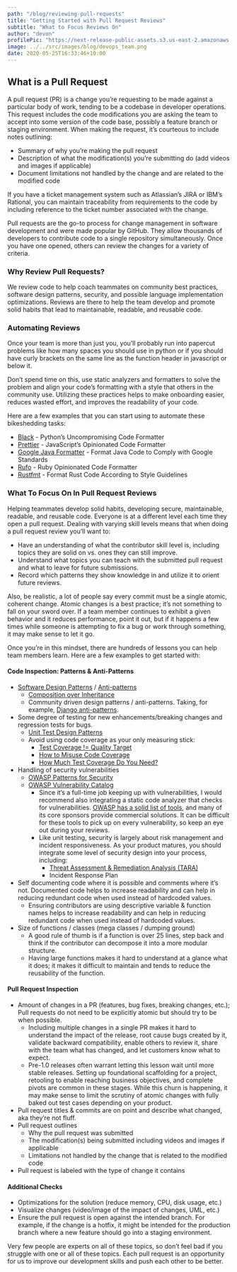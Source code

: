 ```yaml
---
path: "/blog/reviewing-pull-requests"
title: "Getting Started with Pull Request Reviews"
subtitle: "What to Focus Reviews On"
author: "devon"
profilePic: "https://next-release-public-assets.s3.us-east-2.amazonaws.com/devon_profile_pic.png"
image: ../../src/images/blog/devops_team.png
date: 2020-05-25T16:33:46+10:00
---
```


## What is a Pull Request

A pull request (PR) is a change you’re requesting to be made against a
particular body of work, tending to be a codebase in developer operations.
This request includes the code modifications you are asking the team to accept
into some version of the code base, possibly a feature branch or staging environment.
When making the request, it’s courteous to include notes outlining:

-   Summary of why you’re making the pull request
-   Description of what the modification(s) you’re submitting do (add videos and images
    if applicable)
-   Document limitations not handled by the change and are related to the modified code

If you have a ticket management system such as Atlassian’s JIRA or IBM’s Rational,
you can maintain traceability from requirements to the code by including reference
to the ticket number associated with the change.

Pull requests are the go-to process for change management in software development
and were made popular by GitHub. They allow thousands of developers to contribute
code to a single repository simultaneously. Once you have one opened, others can
review the changes for a variety of criteria.

### Why Review Pull Requests?

We review code to help coach teammates on community best practices, software design
patterns, security, and possible language implementation optimizations. Reviews are
there to help the team develop and promote solid habits that lead to maintainable,
readable, and reusable code.

### Automating Reviews

Once your team is more than just you, you’ll probably run into papercut problems
like how many spaces you should use in python or if you should have curly brackets
on the same line as the function header in javascript or below it.

Don’t spend time on this, use static analyzers and formatters to solve the problem
and align your code’s formatting with a style that others in the community use.
Utilizing these practices helps to make onboarding easier, reduces wasted effort,
and improves the readability of your code.

Here are a few examples that you can start using to automate these bikeshedding tasks:

-   [Black](https://black.readthedocs.io/en/stable/) - Python’s Uncompromising Code Formatter
-   [Prettier](https://prettier.io/) - JavaScript’s Opinionated Code Formatter
-   [Google Java Formatter](https://github.com/google/google-java-format) - Format Java Code to Comply with Google Standards
-   [Rufo](https://github.com/ruby-formatter/rufo) - Ruby Opinionated Code Formatter
-   [Rustfmt](https://github.com/rust-lang/rustfmt) - Format Rust Code According to Style Guidelines

### What To Focus On In Pull Request Reviews

Helping teammates develop solid habits, developing secure, maintainable, readable,
and reusable code. Everyone is at a different level each time they open a pull request.
Dealing with varying skill levels means that when doing a pull request review you’ll want to:

-   Have an understanding of what the contributor skill level is, including topics they
    are solid on vs. ones they can still improve.
-   Understand what topics you can teach with the submitted pull request and what to leave
    for future submissions.
-   Record which patterns they show knowledge in and utilize it to orient future reviews.

Also, be realistic, a lot of people say every commit must be a single atomic, coherent
change. Atomic changes is a best practice; it’s not something to fall on your sword over.
If a team member continues to exhibit a given behavior and it reduces performance, point
it out, but if it happens a few times while someone is attempting to fix a bug or work
through something, it may make sense to let it go.

Once you’re in this mindset, there are hundreds of lessons you can help team members
learn. Here are a few examples to get started with:

#### Code Inspection: Patterns & Anti-Patterns

-   [Software Design Patterns](https://en.wikipedia.org/wiki/Software_design_pattern) / [Anti-patterns](https://en.wikipedia.org/wiki/Anti-pattern)
    -   [Composition over Inheritance](https://medium.com/humans-create-software/composition-over-inheritance-cb6f88070205)
    -   Community driven design patterns / anti-patterns. Taking, for example, [Django anti-patterns](https://docs.quantifiedcode.com/python-anti-patterns/django/index.html).
-   Some degree of testing for new enhancements/breaking changes and regression tests for bugs.
    -   [Unit Test Design Patterns](https://www.codeproject.com/Articles/5772/Advanced-Unit-Test-Part-V-Unit-Test-Patterns)
    -   Avoid using code coverage as your only measuring stick:
        -   [Test Coverage != Quality Target](https://martinfowler.com/bliki/TestCoverage.html)
        -   [How to Misuse Code Coverage](http://www.exampler.com/testing-com/writings/coverage.pdf)
        -   [How Much Test Coverage Do You Need?](http://www.developertesting.com/archives/month200705/20070504-000425.html)
-   Handling of security vulnerabilities
    -   [OWASP Patterns for Security](https://owasp.org/www-pdf-archive/Vanhilst_owasp_140319.pdf)
    -   [OWASP Vulnerability Catalog](https://owasp.org/www-community/vulnerabilities/)
        -   Since it’s a full-time job keeping up with vulnerabilities, I would recommend
            also integrating a static code analyzer that checks for vulnerabilities. [OWASP has a solid list of tools](https://owasp.org/www-community/Source_Code_Analysis_Tools),
            and many of its core sponsors provide commercial
            solutions. It can be difficult for these tools to pick up on every vulnerability,
            so keep an eye out during your reviews.
        -   Like unit testing, security is largely about risk management and incident
            responsiveness. As your product matures, you should integrate some level of
            security design into your process, including:
            -   [Threat Assessment & Remediation Analysis (TARA)](https://www.mitre.org/publications/technical-papers/threat-assessment-and-remediation-analysis-tara)
            -   Incident Response Plan
-   Self documenting code where it is possible and comments where it’s not. Documented
    code helps to increase readability and can help in reducing redundant code when used
    instead of hardcoded values.
    -   Ensuring contributors are using descriptive variable & function names helps to
        increase readability and can help in reducing redundant code when used instead of
        hardcoded values.
-   Size of functions / classes (mega classes / dumping ground)
    -   A good rule of thumb is if a function is over 25 lines, step back and think if the
        contributor can decompose it into a more modular structure.
    -   Having large functions makes it hard to understand at a glance what it does; it makes it
        difficult to maintain and tends to reduce the reusability of the function.

#### Pull Request Inspection

-   Amount of changes in a PR (features, bug fixes, breaking changes, etc.); Pull requests do not
    need to be explicitly atomic but should try to be when possible.
    -   Including multiple changes in a single PR makes it hard to understand the impact of the
        release, root cause bugs created by it, validate backward compatibility, enable others to review
        it, share with the team what has changed, and let customers know what to expect.
    -   Pre-1.0 releases often warrant letting this lesson wait until more stable releases. Setting
        up foundational scaffolding for a project, retooling to enable reaching business objectives,
        and complete pivots are common in these stages. While this churn is happening, it may make sense
        to limit the scrutiny of atomic changes with fully baked out test cases depending on your product.
-   Pull request titles & commits are on point and describe what changed, aka they’re not fluff.
-   Pull request outlines
    -   Why the pull request was submitted
    -   The modification(s) being submitted including videos and images if applicable
    -   Limitations not handled by the change that is related to the modified code
-   Pull request is labeled with the type of change it contains

#### Additional Checks

-   Optimizations for the solution (reduce memory, CPU, disk usage, etc.)
-   Visualize changes (video/image of the impact of changes, UML, etc.)
-   Ensure the pull request is open against the intended branch. For example, if
    the change is a hotfix, it might be intended for the production branch where a
    new feature should go into a staging environment.

Very few people are experts on all of these topics, so don’t feel bad if you
struggle with one or all of these topics. Each pull request is an opportunity for
us to improve our development skills and push each other to be better.
